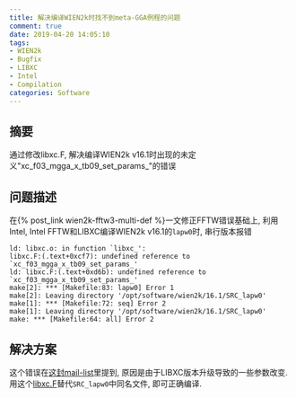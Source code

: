 ```yaml
---
title: 解决编译WIEN2k时找不到meta-GGA例程的问题
comment: true
date: 2019-04-20 14:05:10
tags:
- WIEN2k
- Bugfix
- LIBXC
- Intel
- Compilation
categories: Software
---
```


## 摘要

通过修改libxc.F, 解决编译WIEN2k v16.1时出现的未定义"xc_f03_mgga_x_tb09_set_params_"的错误

<!--more-->

## 问题描述

在{% post_link wien2k-fftw3-multi-def %}一文修正FFTW错误基础上, 利用Intel, Intel FFTW和LIBXC编译WIEN2k v16.1的`lapw0`时, 串行版本报错

```
ld: libxc.o: in function `libxc_':
libxc.F:(.text+0xcf7): undefined reference to `xc_f03_mgga_x_tb09_set_params_'
ld: libxc.F:(.text+0xd6b): undefined reference to `xc_f03_mgga_x_tb09_set_params_'
make[2]: *** [Makefile:83: lapw0] Error 1
make[2]: Leaving directory '/opt/software/wien2k/16.1/SRC_lapw0'
make[1]: *** [Makefile:72: seq] Error 2
make[1]: Leaving directory '/opt/software/wien2k/16.1/SRC_lapw0'
make: *** [Makefile:64: all] Error 2
```

## 解决方案

这个错误在[这封mail-list](https://www.mail-archive.com/wien@zeus.theochem.tuwien.ac.at/msg16924.html)里提到, 原因是由于LIBXC版本升级导致的一些参数改变. 用这个[libxc.F](libxc.F)替代`SRC_lapw0`中同名文件, 即可正确编译.

